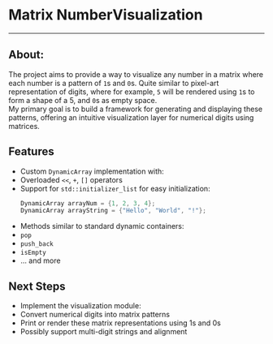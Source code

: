 # Matrix NumberVisualization
----------------

## About:
The project aims to provide a way to visualize any number in a matrix where each number is a pattern of `1`s and `0`s. Quite similar to pixel-art representation of digits, where for example, `5` will be rendered using `1`s to form a shape of a 5, and `0`s as empty space.  
My primary goal is to build a framework for generating and displaying these patterns, offering an intuitive visualization layer for numerical digits using matrices.
## Features
 - Custom `DynamicArray` implementation with:
  -  Overloaded `<<`, `+`, `[]` operators  
  -  Support for `std::initializer_list` for easy initialization: 
      ```cpp
      DynamicArray arrayNum = {1, 2, 3, 4};
      DynamicArray arrayString = {"Hello", "World", "!"};
      ```
  - Methods similar to standard dynamic containers:  
   - `pop`  
   - `push_back`  
   - `isEmpty`  
   - ... and more  

## Next Steps
- Implement the visualization module:  
- Convert numerical digits into matrix patterns  
- Print or render these matrix representations using 1s and 0s  
- Possibly support multi-digit strings and alignment  
